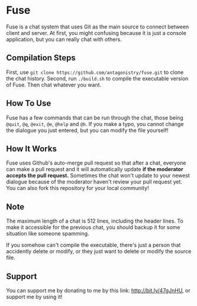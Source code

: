 # Fuse

Fuse is a chat system that uses Git as the main source to connect
between client and server. At first, you might confusing because it
is just a console application, but you can really chat with others.

## Compilation Steps

First, use `git clone https://github.com/antagonistry/fuse.git` to
clone the chat history. Second, run `./build.sh` to compile the
executable version of Fuse. Then chat whatever you want.

## How To Use

Fuse has a few commands that can be run through the chat, those being
`@quit`, `@q`, `@exit`, `@e`, `@help` and `@h`.
If you make a typo, you cannot change the dialogue you just entered, but
you can modify the file yourself!

## How It Works

Fuse uses Github's auto-merge pull request so that after a chat, everyone
can make a pull request and it will automatically update **if the moderator
accepts the pull request.** Sometimes the chat won't update to your newest
dialogue because of the moderator haven't review your pull request yet. You
can also fork this repository for your local community!

## Note

The maximum length of a chat is 512 lines, including the header lines.
To make it accessible for the previous chat, you should backup it for
some situation like someone spamming.

If you somehow can't compile the executable, there's just a person that
accidently delete or modify, or they just want to delete or modify the
source file.

## Support

You can support me by donating to me by this link: http://bit.ly/47gJnHU, or
support me by using it!
